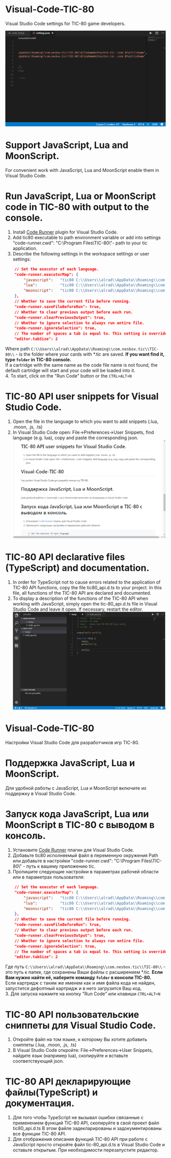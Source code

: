 # Visual-Code-TIC-80
Visual Studio Code settings for TIC-80 game developers.

![](resources/run_code_in_tic-80.gif)

Support JavaScript, Lua and MoonScript.
=======================================  
For convenient work with JavaScript, Lua and MoonScript enable them in Visual Studio Code.

Run JavaScript, Lua or MoonScript code in TIC-80 with output to the console.
============================================================================ 
1. Install [Code Runner](https://marketplace.visualstudio.com/items?itemName=formulahendry.code-runner) plugin for Visual Studio Code.
2. Add tic80 executable to path environment variable or add into settings "code-runner.cwd": "C:\\Program Files\\TIC-80\\"- path to your tic application.
3. Describe the following settings in the workspace settings or user settings:
```json
    // Set the executor of each language.
    "code-runner.executorMap": {
        "javascript":   "tic80 C:\\Users\\alrad\\AppData\\Roaming\\com.nesbox.tic\\TIC-80\\$fileNameWithoutExt.tic -code-watch $fullFileName",
        "lua":          "tic80 C:\\Users\\alrad\\AppData\\Roaming\\com.nesbox.tic\\TIC-80\\$fileNameWithoutExt.tic -code-watch $fullFileName",      
        "moonscript":   "tic80 C:\\Users\\alrad\\AppData\\Roaming\\com.nesbox.tic\\TIC-80\\$fileNameWithoutExt.tic -code-watch $fullFileName"      
    },
    // Whether to save the current file before running.
    "code-runner.saveFileBeforeRun": true,
    // Whether to clear previous output before each run.
    "code-runner.clearPreviousOutput": true,
    // Whether to ignore selection to always run entire file.
    "code-runner.ignoreSelection": true,
    // The number of spaces a tab is equal to. This setting is overriden based on the file contents when `editor.detectIndentation` is on.
    "editor.tabSize": 2
```
Where path `C:\\Users\\alrad\\AppData\\Roaming\\com.nesbox.tic\\TIC-80\\` - is the folder where your cards with *.tic are saved. **If you want find it, type `folder` in TIC-80 console.**  
If a cartridge with the same name as the code file name is not found, the default cartridge will start and your code will be loaded into it.  
4. To start, click on the "Run Code" button or the `CTRL+ALT+N`

TIC-80 API user snippets for Visual Studio Code.
================================================
1. Open the file in the language to which you want to add snippets (.lua, .moon, .js, .ts)
2. In Visual Studio Code open: File->Preferences->User Snippets, find language (e.g. lua), copy and paste the corresponding json.
![](resources/snipets.gif)

TIC-80 API declarative files (TypeScript) and documentation.
============================================================
1. In order for TypeScript not to cause errors related to the application of TIC-80 API functions, copy the file tic80_api.d.ts to your project.
In this file, all functions of the TIC-80 API are declared and documented.
2. To display a description of the functions of the TIC-80 API when working with JavaScript, simply open the tic-80_api.d.ts file in Visual Studio Code and leave it open. If necessary, restart the editor.
![](resources/docs.gif)


# Visual-Code-TIC-80
Настройки Visual Studio Code для разработчиков игр TIC-80.

Поддержка JavaScript, Lua и MoonScript.
=======================================  
Для удобной работы с JavaScript, Lua и MoonScript включите их поддержку в Visual Studio Code.

Запуск кода JavaScript, Lua или MoonScript в TIC-80 с выводом в консоль.
======================================================================== 
1. Установите [Code Runner](https://marketplace.visualstudio.com/items?itemName=formulahendry.code-runner) плагин для Visual Studio Code.
2. Добавьте tic80 исполняемый файл в переменную окружения Path или добавьте в настройки "code-runner.cwd": "C:\\Program Files\\TIC-80\\" - путь к вашему приложению tic.
3. Пропишите следующие настройки в параметрах рабочей области или в параметрах пользователя:
```json
    // Set the executor of each language.
    "code-runner.executorMap": {
        "javascript":   "tic80 C:\\Users\\alrad\\AppData\\Roaming\\com.nesbox.tic\\TIC-80\\$fileNameWithoutExt.tic -code-watch $fullFileName",
        "lua":          "tic80 C:\\Users\\alrad\\AppData\\Roaming\\com.nesbox.tic\\TIC-80\\$fileNameWithoutExt.tic -code-watch $fullFileName",      
        "moonscript":   "tic80 C:\\Users\\alrad\\AppData\\Roaming\\com.nesbox.tic\\TIC-80\\$fileNameWithoutExt.tic -code-watch $fullFileName"     
    },
    // Whether to save the current file before running.
    "code-runner.saveFileBeforeRun": true,
    // Whether to clear previous output before each run.
    "code-runner.clearPreviousOutput": true,
    // Whether to ignore selection to always run entire file.
    "code-runner.ignoreSelection": true,
    // The number of spaces a tab is equal to. This setting is overriden based on the file contents when `editor.detectIndentation` is on.
    "editor.tabSize": 2
```
Где путь `C:\\Users\\alrad\\AppData\\Roaming\\com.nesbox.tic\\TIC-80\\` - это путь к папке, где сохранены Ваши файлы с расширением *.tic. **Если Вам нужно найти её, наберите команду `folder` в консоли TIC-80.**  
Если картридж с таким же именем как и имя файла кода не найден, запустится дефолтный картридж и в него загрузится Ваш код.  
3. Для запуска нажмите на кнопку "Run Code" или клавиши `CTRL+ALT+N`

TIC-80 API пользовательские сниппеты для Visual Studio Code.
============================================================
1. Откройте файл на том языке, к которому Вы хотите добавить сниппеты (.lua, .moon, .js, .ts)
2. В Visual Studio Code откройте: File->Preferences->User Snippets, найдите язык (например lua), скопируйте и вставьте соответствующий json.

TIC-80 API декларирующие файлы(TypeScript) и документация.
==========================================================
1. Для того чтобы TypeScript не вызывал ошибки связанные с применением функций TIC-80 API, скопируйте в свой проект файл tic80_api.d.ts 
В этом файле задекларированы и задокументированы все функции TIC-80 API.
2. Для отображения описания функций TIC-80 API при работе с JavaScript просто откройте файл tic-80_api.d.ts в Visual Studio Code и оставьте открытым. При необходимости перезапустите редактор.
